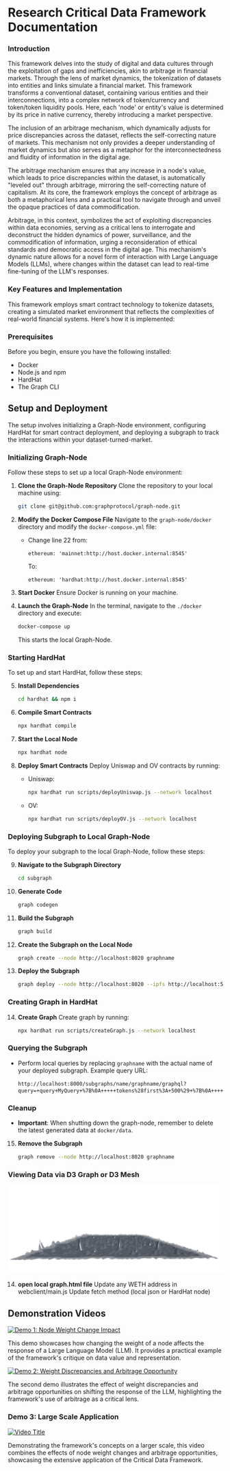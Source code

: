 # Research Critical Data Framework Documentation

### Introduction
This framework delves into the study of digital and data cultures through the exploitation of gaps and inefficiencies, akin to arbitrage in financial markets. Through the lens of market dynamics, the tokenization of datasets into entities and links simulate a financial market. This framework transforms a conventional dataset, containing various entities and their interconnections, into a complex network of token/currency and token/token liquidity pools. Here, each 'node' or entity's value is determined by its price in native currency, thereby introducing a market perspective.

The inclusion of an arbitrage mechanism, which dynamically adjusts for price discrepancies across the dataset, reflects the self-correcting nature of markets. This mechanism not only provides a deeper understanding of market dynamics but also serves as a metaphor for the interconnectedness and fluidity of information in the digital age.

The arbitrage mechanism ensures that any increase in a node's value, which leads to price discrepancies within the dataset, is automatically "leveled out" through arbitrage, mirroring the self-correcting nature of capitalism. At its core, the framework employs the concept of arbitrage as both a metaphorical lens and a practical tool to navigate through and unveil the opaque practices of data commodification.

Arbitrage, in this context, symbolizes the act of exploiting discrepancies within data economies, serving as a critical lens to interrogate and deconstruct the hidden dynamics of power, surveillance, and the commodification of information, urging a reconsideration of ethical standards and democratic access in the digital age. This mechanism's dynamic nature allows for a novel form of interaction with Large Language Models (LLMs), where changes within the dataset can lead to real-time fine-tuning of the LLM's responses.

### Key Features and Implementation
This framework employs smart contract technology to tokenize datasets, creating a simulated market environment that reflects the complexities of real-world financial systems. Here's how it is implemented:

### Prerequisites

Before you begin, ensure you have the following installed:
- Docker
- Node.js and npm
- HardHat
- The Graph CLI

## Setup and Deployment
The setup involves initializing a Graph-Node environment, configuring HardHat for smart contract deployment, and deploying a subgraph to track the interactions within your dataset-turned-market.

### Initializing Graph-Node

Follow these steps to set up a local Graph-Node environment:

1. **Clone the Graph-Node Repository**
   Clone the repository to your local machine using:
   ```bash
   git clone git@github.com:graphprotocol/graph-node.git
   ```

2. **Modify the Docker Compose File**
   Navigate to the `graph-node/docker` directory and modify the `docker-compose.yml` file:
   - Change line 22 from:
     ```
     ethereum: 'mainnet:http://host.docker.internal:8545'
     ```
     To:
     ```
     ethereum: 'hardhat:http://host.docker.internal:8545'
     ```

3. **Start Docker**
   Ensure Docker is running on your machine.

4. **Launch the Graph-Node**
   In the terminal, navigate to the `./docker` directory and execute:
   ```bash
   docker-compose up
   ```
   This starts the local Graph-Node.

### Starting HardHat

To set up and start HardHat, follow these steps:

5. **Install Dependencies**
   ```bash
   cd hardhat && npm i
   ```

6. **Compile Smart Contracts**
   ```bash
   npx hardhat compile
   ```

7. **Start the Local Node**
   ```bash
   npx hardhat node
   ```

8. **Deploy Smart Contracts**
   Deploy Uniswap and OV contracts by running:
   - Uniswap:
     ```bash
     npx hardhat run scripts/deployUniswap.js --network localhost
     ```
   - OV:
     ```bash
     npx hardhat run scripts/deployOV.js --network localhost
     ```

### Deploying Subgraph to Local Graph-Node

To deploy your subgraph to the local Graph-Node, follow these steps:

9. **Navigate to the Subgraph Directory**
   ```bash
   cd subgraph
   ```

10. **Generate Code**
    ```bash
    graph codegen
    ```

11. **Build the Subgraph**
    ```bash
    graph build
    ```

12. **Create the Subgraph on the Local Node**
    ```bash
    graph create --node http://localhost:8020 graphname
    ```

13. **Deploy the Subgraph**
    ```bash
    graph deploy --node http://localhost:8020 --ipfs http://localhost:5001 graphname
    ```

### Creating Graph in HardHat

14. **Create Graph**
   Create graph by running:
     ```bash
     npx hardhat run scripts/createGraph.js --network localhost
     ```

### Querying the Subgraph

- Perform local queries by replacing `graphname` with the actual name of your deployed subgraph. Example query URL:
  ```
  http://localhost:8000/subgraphs/name/graphname/graphql?query=+query+MyQuery+%7B%0A+++++tokens%28first%3A+500%29+%7B%0A+++++++++id%0A+++++++++name%0A+++++++++address%0A+++++%7D%0A+++++pairs%28first%3A+500%29+%7B%0A+++++++++id%0A+++++++++token0%0A+++++++++token1%0A+++++++++address%0A+++++++++token1Name%0A+++++++++token0Name%0A+++++++++reserve1%0A+++++++++reserve0%0A+++++%7D%0A+%7D
  ```

### Cleanup

- **Important**: When shutting down the graph-node, remember to delete the latest generated data at `docker/data`. 

15. **Remove the Subgraph**
    ```bash
    graph remove --node http://localhost:8020 graphname
    ```

### Viewing Data via D3 Graph or D3 Mesh
![Alt text](doc/mesh.png "example of visualization as a mesh plane")

14. **open local graph.html file**
   Update any WETH address in webclient/main.js 
   Update fetch method (local json or HardHat node)


## Demonstration Videos

[![Demo 1: Node Weight Change Impact](https://img.youtube.com/vi/w1ACORJNVp4/0.jpg)](https://www.youtube.com/watch?v=w1ACORJNVp4)

This demo showcases how changing the weight of a node affects the response of a Large Language Model (LLM). It provides a practical example of the framework's critique on data value and representation.

[![Demo 2: Weight Discrepancies and Arbitrage Opportunity](https://img.youtube.com/vi/65zHikzmyQs/0.jpg)](https://www.youtube.com/watch?v=65zHikzmyQs)

The second demo illustrates the effect of weight discrepancies and arbitrage opportunities on shifting the response of the LLM, highlighting the framework's use of arbitrage as a critical lens.

### Demo 3: Large Scale Application

[![Video Title](https://img.youtube.com/vi/v3d7eWChAQ8/0.jpg)](https://www.youtube.com/watch?v=v3d7eWChAQ8)

Demonstrating the framework's concepts on a larger scale, this video combines the effects of node weight changes and arbitrage opportunities, showcasing the extensive application of the Critical Data Framework.
